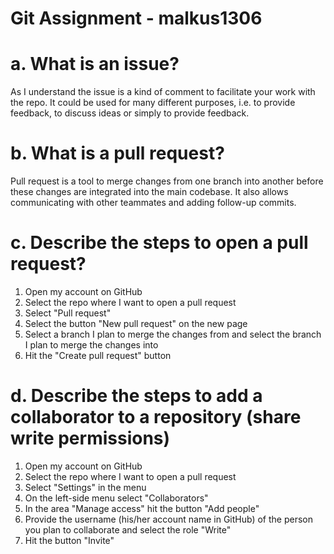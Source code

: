 # Git Assignment - malkus1306

# a. What is an issue?
As I understand the issue is a kind of comment to facilitate your work with the repo. It could be used for many different purposes, i.e. to provide feedback, to discuss ideas or simply to provide feedback.

# b. What is a pull request?
Pull request is a tool to merge changes from one branch into another before these changes are integrated into the main codebase. It also allows communicating with other teammates and adding follow-up commits.

# c. Describe the steps to open a pull request?
1. Open my account on GitHub
2. Select the repo where I want to open a pull request
3. Select "Pull request"
4. Select the button "New pull request" on the new page
5. Select a branch I plan to merge the changes from and select the branch I plan to merge the changes into
6. Hit the "Create pull request" button

# d. Describe the steps to add a collaborator to a repository (share write permissions)
1. Open my account on GitHub
2. Select the repo where I want to open a pull request
3. Select "Settings" in the menu
4. On the left-side menu select "Collaborators"
5. In the area "Manage access" hit the button "Add people"
6. Provide the username (his/her account name in GitHub) of the person you plan to collaborate and select the role "Write"
7. Hit the button "Invite"
